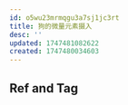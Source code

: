```yaml
---
id: o5wu23mrmqgu3a7sj1jc3rt
title: 狗的微量元素摄入
desc: ''
updated: 1747481082622
created: 1747480034603
---
```




## Ref and Tag